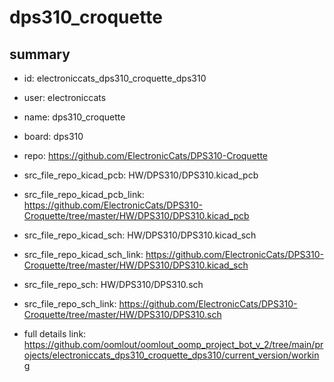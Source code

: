 # dps310_croquette
 
## summary 
* id: electroniccats_dps310_croquette_dps310
* user: electroniccats
* name: dps310_croquette
* board: dps310
* repo: https://github.com/ElectronicCats/DPS310-Croquette
* src_file_repo_kicad_pcb: HW/DPS310/DPS310.kicad_pcb
* src_file_repo_kicad_pcb_link: https://github.com/ElectronicCats/DPS310-Croquette/tree/master/HW/DPS310/DPS310.kicad_pcb
* src_file_repo_kicad_sch: HW/DPS310/DPS310.kicad_sch
* src_file_repo_kicad_sch_link: https://github.com/ElectronicCats/DPS310-Croquette/tree/master/HW/DPS310/DPS310.kicad_sch

* src_file_repo_sch: HW/DPS310/DPS310.sch
* src_file_repo_sch_link: https://github.com/ElectronicCats/DPS310-Croquette/tree/master/HW/DPS310/DPS310.sch
* full details link: https://github.com/oomlout/oomlout_oomp_project_bot_v_2/tree/main/projects/electroniccats_dps310_croquette_dps310/current_version/working  






